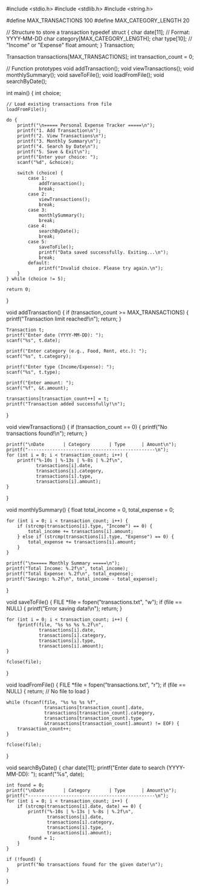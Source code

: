 #include <stdio.h>
#include <stdlib.h>
#include <string.h>

#define MAX_TRANSACTIONS 100
#define MAX_CATEGORY_LENGTH 20

// Structure to store a transaction
typedef struct {
    char date[11];      // Format: YYYY-MM-DD
    char category[MAX_CATEGORY_LENGTH];
    char type[10];      // "Income" or "Expense"
    float amount;
} Transaction;

Transaction transactions[MAX_TRANSACTIONS];
int transaction_count = 0;

// Function prototypes
void addTransaction();
void viewTransactions();
void monthlySummary();
void saveToFile();
void loadFromFile();
void searchByDate();

int main() {
    int choice;

    // Load existing transactions from file
    loadFromFile();

    do {
        printf("\n===== Personal Expense Tracker =====\n");
        printf("1. Add Transaction\n");
        printf("2. View Transactions\n");
        printf("3. Monthly Summary\n");
        printf("4. Search by Date\n");
        printf("5. Save & Exit\n");
        printf("Enter your choice: ");
        scanf("%d", &choice);

        switch (choice) {
            case 1:
                addTransaction();
                break;
            case 2:
                viewTransactions();
                break;
            case 3:
                monthlySummary();
                break;
            case 4:
                searchByDate();
                break;
            case 5:
                saveToFile();
                printf("Data saved successfully. Exiting...\n");
                break;
            default:
                printf("Invalid choice. Please try again.\n");
        }
    } while (choice != 5);

    return 0;
}

void addTransaction() {
    if (transaction_count >= MAX_TRANSACTIONS) {
        printf("Transaction limit reached!\n");
        return;
    }

    Transaction t;
    printf("Enter date (YYYY-MM-DD): ");
    scanf("%s", t.date);

    printf("Enter category (e.g., Food, Rent, etc.): ");
    scanf("%s", t.category);

    printf("Enter type (Income/Expense): ");
    scanf("%s", t.type);

    printf("Enter amount: ");
    scanf("%f", &t.amount);

    transactions[transaction_count++] = t;
    printf("Transaction added successfully!\n");
}

void viewTransactions() {
    if (transaction_count == 0) {
        printf("No transactions found!\n");
        return;
    }

    printf("\nDate       | Category       | Type      | Amount\n");
    printf("-----------------------------------------------\n");
    for (int i = 0; i < transaction_count; i++) {
        printf("%-10s | %-13s | %-8s | %.2f\n", 
               transactions[i].date, 
               transactions[i].category, 
               transactions[i].type, 
               transactions[i].amount);
    }
}

void monthlySummary() {
    float total_income = 0, total_expense = 0;

    for (int i = 0; i < transaction_count; i++) {
        if (strcmp(transactions[i].type, "Income") == 0) {
            total_income += transactions[i].amount;
        } else if (strcmp(transactions[i].type, "Expense") == 0) {
            total_expense += transactions[i].amount;
        }
    }

    printf("\n===== Monthly Summary =====\n");
    printf("Total Income: %.2f\n", total_income);
    printf("Total Expense: %.2f\n", total_expense);
    printf("Savings: %.2f\n", total_income - total_expense);
}

void saveToFile() {
    FILE *file = fopen("transactions.txt", "w");
    if (file == NULL) {
        printf("Error saving data!\n");
        return;
    }

    for (int i = 0; i < transaction_count; i++) {
        fprintf(file, "%s %s %s %.2f\n", 
                transactions[i].date, 
                transactions[i].category, 
                transactions[i].type, 
                transactions[i].amount);
    }

    fclose(file);
}

void loadFromFile() {
    FILE *file = fopen("transactions.txt", "r");
    if (file == NULL) {
        return; // No file to load
    }

    while (fscanf(file, "%s %s %s %f", 
                  transactions[transaction_count].date, 
                  transactions[transaction_count].category, 
                  transactions[transaction_count].type, 
                  &transactions[transaction_count].amount) != EOF) {
        transaction_count++;
    }

    fclose(file);
}

void searchByDate() {
    char date[11];
    printf("Enter date to search (YYYY-MM-DD): ");
    scanf("%s", date);

    int found = 0;
    printf("\nDate       | Category       | Type      | Amount\n");
    printf("-----------------------------------------------\n");
    for (int i = 0; i < transaction_count; i++) {
        if (strcmp(transactions[i].date, date) == 0) {
            printf("%-10s | %-13s | %-8s | %.2f\n", 
                   transactions[i].date, 
                   transactions[i].category, 
                   transactions[i].type, 
                   transactions[i].amount);
            found = 1;
        }
    }

    if (!found) {
        printf("No transactions found for the given date!\n");
    }
}
